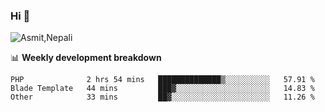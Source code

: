 ### Hi 👋

![Asmit,Nepali](https://media.giphy.com/media/L8K62iTDkzGX6/giphy.gif)
<!--
**asmit99nepali/asmit99nepali** is a ✨ _special_ ✨ repository because its `README.md` (this file) appears on your GitHub profile.

Here are some ideas to get you started:

- 🔭 I’m currently working on ...
- 🌱 I’m currently learning ...
- 👯 I’m looking to collaborate on ...
- 🤔 I’m looking for help with ...
- 💬 Ask me about ...
- 📫 How to reach me: ...
- 😄 Pronouns: ...
- ⚡ Fun fact: ...
-->


📊 **Weekly development breakdown**
<!--START_SECTION:waka-->

```text
PHP              2 hrs 54 mins   ██████████████▒░░░░░░░░░░   57.91 %
Blade Template   44 mins         ███▓░░░░░░░░░░░░░░░░░░░░░   14.83 %
Other            33 mins         ██▓░░░░░░░░░░░░░░░░░░░░░░   11.26 %
```

<!--END_SECTION:waka-->

